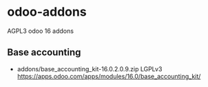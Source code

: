 # odoo-addons
AGPL3 odoo 16 addons
## Base accounting
- addons/base_accounting_kit-16.0.2.0.9.zip LGPLv3 https://apps.odoo.com/apps/modules/16.0/base_accounting_kit/
